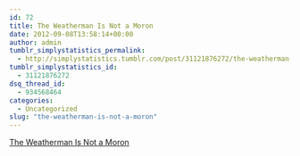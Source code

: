 ```yaml
---
id: 72
title: The Weatherman Is Not a Moron
date: 2012-09-08T13:58:14+00:00
author: admin
tumblr_simplystatistics_permalink:
  - http://simplystatistics.tumblr.com/post/31121876272/the-weatherman-is-not-a-moron
tumblr_simplystatistics_id:
  - 31121876272
dsq_thread_id:
  - 934568464
categories:
  - Uncategorized
slug: "the-weatherman-is-not-a-moron"
---
```

[The Weatherman Is Not a Moron](http://www.nytimes.com/2012/09/09/magazine/the-weatherman-is-not-a-moron.html?smid=tu-share)
